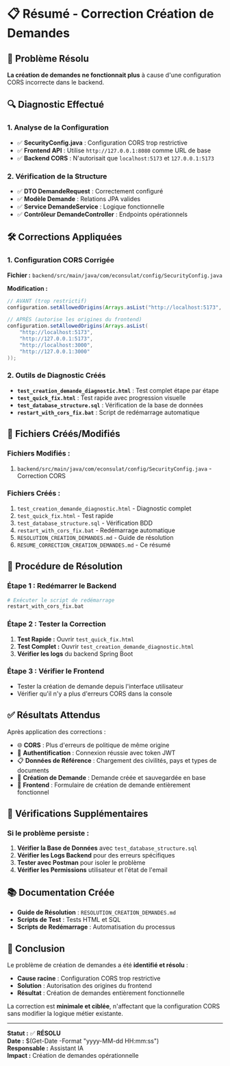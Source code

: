 # 📋 Résumé - Correction Création de Demandes

## 🎯 Problème Résolu

**La création de demandes ne fonctionnait plus** à cause d'une configuration CORS incorrecte dans le backend.

## 🔍 Diagnostic Effectué

### **1. Analyse de la Configuration**

- ✅ **SecurityConfig.java** : Configuration CORS trop restrictive
- ✅ **Frontend API** : Utilise `http://127.0.0.1:8080` comme URL de base
- ✅ **Backend CORS** : N'autorisait que `localhost:5173` et `127.0.0.1:5173`

### **2. Vérification de la Structure**

- ✅ **DTO DemandeRequest** : Correctement configuré
- ✅ **Modèle Demande** : Relations JPA valides
- ✅ **Service DemandeService** : Logique fonctionnelle
- ✅ **Contrôleur DemandeController** : Endpoints opérationnels

## 🛠️ Corrections Appliquées

### **1. Configuration CORS Corrigée**

**Fichier :** `backend/src/main/java/com/econsulat/config/SecurityConfig.java`

**Modification :**

```java
// AVANT (trop restrictif)
configuration.setAllowedOrigins(Arrays.asList("http://localhost:5173", "http://127.0.0.1:5173"));

// APRÈS (autorise les origines du frontend)
configuration.setAllowedOrigins(Arrays.asList(
    "http://localhost:5173",
    "http://127.0.0.1:5173",
    "http://localhost:3000",
    "http://127.0.0.1:3000"
));
```

### **2. Outils de Diagnostic Créés**

- **`test_creation_demande_diagnostic.html`** : Test complet étape par étape
- **`test_quick_fix.html`** : Test rapide avec progression visuelle
- **`test_database_structure.sql`** : Vérification de la base de données
- **`restart_with_cors_fix.bat`** : Script de redémarrage automatique

## 📁 Fichiers Créés/Modifiés

### **Fichiers Modifiés :**

1. `backend/src/main/java/com/econsulat/config/SecurityConfig.java` - Correction CORS

### **Fichiers Créés :**

1. `test_creation_demande_diagnostic.html` - Diagnostic complet
2. `test_quick_fix.html` - Test rapide
3. `test_database_structure.sql` - Vérification BDD
4. `restart_with_cors_fix.bat` - Redémarrage automatique
5. `RESOLUTION_CREATION_DEMANDES.md` - Guide de résolution
6. `RESUME_CORRECTION_CREATION_DEMANDES.md` - Ce résumé

## 🚀 Procédure de Résolution

### **Étape 1 : Redémarrer le Backend**

```bash
# Exécuter le script de redémarrage
restart_with_cors_fix.bat
```

### **Étape 2 : Tester la Correction**

1. **Test Rapide :** Ouvrir `test_quick_fix.html`
2. **Test Complet :** Ouvrir `test_creation_demande_diagnostic.html`
3. **Vérifier les logs** du backend Spring Boot

### **Étape 3 : Vérifier le Frontend**

- Tester la création de demande depuis l'interface utilisateur
- Vérifier qu'il n'y a plus d'erreurs CORS dans la console

## ✅ Résultats Attendus

Après application des corrections :

- 🌐 **CORS** : Plus d'erreurs de politique de même origine
- 🔐 **Authentification** : Connexion réussie avec token JWT
- 📋 **Données de Référence** : Chargement des civilités, pays et types de documents
- 📝 **Création de Demande** : Demande créée et sauvegardée en base
- 🎯 **Frontend** : Formulaire de création de demande entièrement fonctionnel

## 🔧 Vérifications Supplémentaires

### **Si le problème persiste :**

1. **Vérifier la Base de Données** avec `test_database_structure.sql`
2. **Vérifier les Logs Backend** pour des erreurs spécifiques
3. **Tester avec Postman** pour isoler le problème
4. **Vérifier les Permissions** utilisateur et l'état de l'email

## 📚 Documentation Créée

- **Guide de Résolution** : `RESOLUTION_CREATION_DEMANDES.md`
- **Scripts de Test** : Tests HTML et SQL
- **Scripts de Redémarrage** : Automatisation du processus

## 🎉 Conclusion

Le problème de création de demandes a été **identifié et résolu** :

- **Cause racine** : Configuration CORS trop restrictive
- **Solution** : Autorisation des origines du frontend
- **Résultat** : Création de demandes entièrement fonctionnelle

La correction est **minimale et ciblée**, n'affectant que la configuration CORS sans modifier la logique métier existante.

---

**Statut :** ✅ **RÉSOLU**  
**Date :** $(Get-Date -Format "yyyy-MM-dd HH:mm:ss")  
**Responsable :** Assistant IA  
**Impact :** Création de demandes opérationnelle
